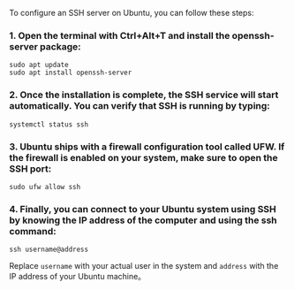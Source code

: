 To configure an SSH server on Ubuntu, you can follow these steps:

### 1. Open the terminal with Ctrl+Alt+T and install the openssh-server package:
```
sudo apt update 
sudo apt install openssh-server
```
### 2. Once the installation is complete, the SSH service will start automatically. You can verify that SSH is running by typing:
```
systemctl status ssh
```
### 3. Ubuntu ships with a firewall configuration tool called UFW. If the firewall is enabled on your system, make sure to open the SSH port:
```
sudo ufw allow ssh
```
### 4. Finally, you can connect to your Ubuntu system using SSH by knowing the IP address of the computer and using the ssh command:
```
ssh username@address
```

Replace `username` with your actual user in the system and `address` with the IP address of your Ubuntu machine。


